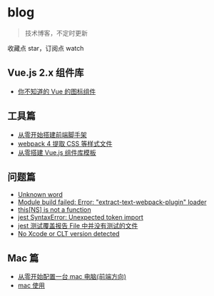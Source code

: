 # blog
>技术博客，不定时更新

收藏点 star，订阅点 watch

## Vue.js 2.x 组件库

- [你不知道的 Vue 的图标组件](https://github.com/iq9891/blog/issues/10)

## 工具篇

- [从零开始搭建前端脚手架](https://github.com/iq9891/blog/issues/2)
- [webpack 4 提取 CSS 等样式文件](https://github.com/iq9891/blog/issues/4)
- [从零搭建 Vue.js 组件库模板](https://github.com/iq9891/blog/issues/9)

## 问题篇

- [Unknown word](https://github.com/iq9891/blog/issues/3)
- [Module build failed: Error: "extract-text-webpack-plugin" loader](https://github.com/iq9891/blog/issues/5)
- [this[NS] is not a function](https://github.com/iq9891/blog/issues/6)
- [jest SyntaxError: Unexpected token import](https://github.com/iq9891/blog/issues/7)
- [jest 测试覆盖报告 File 中并没有测试的文件](https://github.com/iq9891/blog/issues/8)
- [No Xcode or CLT version detected](https://github.com/iq9891/blog/issues/17)

## Mac 篇

- [从零开始配置一台 mac 电脑(前端方向)](https://github.com/iq9891/blog/issues/11)
- [mac 使用](https://github.com/iq9891/blog/issues/12)
